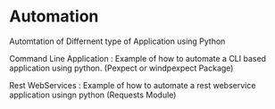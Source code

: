 # Automation
Automtation of Differnent type of Application using Python

Command Line Application : Example of how to automate a CLI based application using python. (Pexpect or windpexpect Package)

Rest WebServices : Example of how to automate a rest webservice application usingn python (Requests Module)


